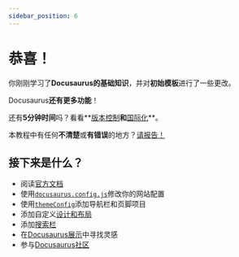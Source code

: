 ```yaml
---
sidebar_position: 6
---
```


# 恭喜！

你刚刚学习了**Docusaurus的基础知识**，并对**初始模板**进行了一些更改。

Docusaurus**还有更多功能**！

还有**5分钟时间**吗？看看**[版本控制](../tutorial-extras/manage-docs-versions.md)**和**[国际化](../tutorial-extras/translate-your-site.md)**。

本教程中有任何**不清楚**或**有错误**的地方？[请报告！](https://github.com/facebook/docusaurus/discussions/4610)

## 接下来是什么？

- 阅读[官方文档](https://docusaurus.io/)
- 使用[`docusaurus.config.js`](https://docusaurus.io/docs/api/docusaurus-config)修改你的网站配置
- 使用[`themeConfig`](https://docusaurus.io/docs/api/themes/configuration)添加导航栏和页脚项目
- 添加自定义[设计和布局](https://docusaurus.io/docs/styling-layout)
- 添加[搜索栏](https://docusaurus.io/docs/search)
- 在[Docusaurus展示](https://docusaurus.io/showcase)中寻找灵感
- 参与[Docusaurus社区](https://docusaurus.io/community/support) 